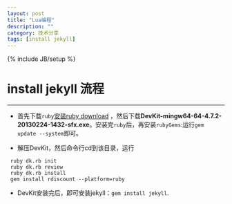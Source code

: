 ```yaml
---
layout: post
title: "Lua编程"
description: ""
category: 技术分享
tags: [install jekyll]
---
```

{% include JB/setup %}
# install jekyll 流程
---


* 首先下载`ruby`[安装ruby download](http://rubyinstaller.org/downloads/) ，然后下载**DevKit-mingw64-64-4.7.2-20130224-1432-sfx.exe**。安装完`ruby`后，再安装`rubyGems`:运行`gem update --system`即可。

* 解压DevKit，然后命令行cd到该目录，运行

<!--break-->

```
 ruby dk.rb init
 ruby dk.rb review 
 ruby dk.rb install
 gem install rdiscount --platform=ruby
```

* DevKit安装完后，即可安装jekyll：`gem install jekyll`.

 


